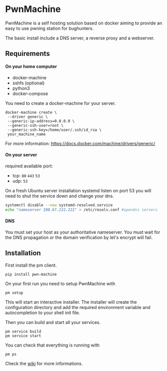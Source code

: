 # PwnMachine

PwnMachine is a self hosting solution based on docker aiming to provide an easy to use pwning station for bughunters.

The basic install include a DNS server, a reverse proxy and a webserver.


## Requirements

#### On your home computer

* docker-machine
* sshfs (optional)
* python3
* docker-compose

You need to create a docker-machine for your server.
 
```shell
docker-machine create \ 
 --driver generic \
 --generic-ip-address=0.0.0.0 \
 --generic-ssh-user=root \
 --generic-ssh-key=/home/user/.ssh/id_rsa \
 your_machine_name
```

For more information: https://docs.docker.com/machine/drivers/generic/


#### On your server

required available port:
* tcp: `80` `443` `53`
* udp: `53`

On a fresh Ubuntu server installation systemd listen on port 53 you will need to shut the service down and change your dns.

```bash
systemctl disable --now systemd-resolved.service
echo "nameserver 208.67.222.222" > /etc/resolv.conf #opendns servers
```

#### DNS

You must set your host as your authoritative nameserver.
You must wait for the DNS propagation or the domain verification by let's encrypt will fail.


## Installation

First install the pm client.
```shell
pip install pwn-machine
```

On your first run you need to setup PwnMachine with

```shell
pm setup
```

This will start an interactive installer. The installer will create the configuration directory and add the required environment variable and autocompletion to your shell init file.

Then you can build and start all your services.
```shell
pm service build
pm service start
```
You can check that everything is running with

```shell
pm ps
```

Check the [wiki](https://github.com/yeswehack/pwn-machine/wiki) for more informations.
